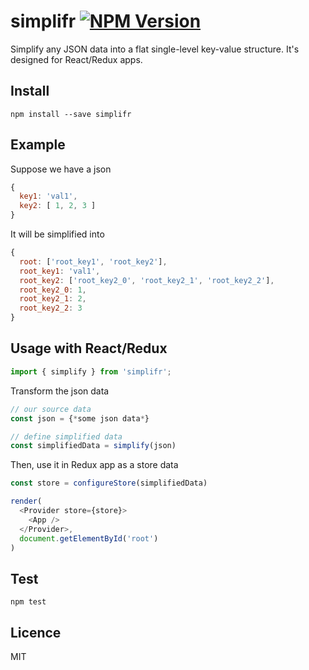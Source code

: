 # simplifr [![NPM Version](http://img.shields.io/npm/v/simplifr.svg?style=flat)](https://www.npmjs.org/package/simplifr)
Simplify any JSON data into a flat single-level key-value structure.
It's designed for React/Redux apps. 

## Install

    npm install --save simplifr

## Example
Suppose we have a json
```js
{
  key1: 'val1',
  key2: [ 1, 2, 3 ]
}
```

It will be simplified into
```js
{
  root: ['root_key1', 'root_key2'],
  root_key1: 'val1',
  root_key2: ['root_key2_0', 'root_key2_1', 'root_key2_2'],
  root_key2_0: 1,
  root_key2_1: 2,
  root_key2_2: 3
}
```

## Usage with React/Redux

```js
import { simplify } from 'simplifr';
```       
Transform the json data
          
```js
// our source data
const json = {*some json data*}

// define simplified data
const simplifiedData = simplify(json)    
```

Then, use it in Redux app as a store data 
```js
const store = configureStore(simplifiedData)

render(
  <Provider store={store}>
    <App />
  </Provider>,
  document.getElementById('root')
)
```

## Test

    npm test

## Licence
MIT